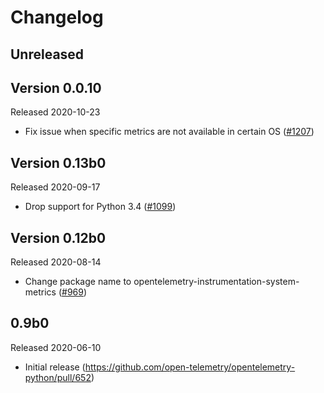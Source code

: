 # Changelog

## Unreleased

## Version 0.0.10

Released 2020-10-23

- Fix issue when specific metrics are not available in certain OS
  ([#1207](https://github.com/open-telemetry/opentelemetry-python/pull/1207))

## Version 0.13b0

Released 2020-09-17

- Drop support for Python 3.4
  ([#1099](https://github.com/open-telemetry/opentelemetry-python/pull/1099))

## Version 0.12b0

Released 2020-08-14

- Change package name to opentelemetry-instrumentation-system-metrics
  ([#969](https://github.com/open-telemetry/opentelemetry-python/pull/969))

## 0.9b0

Released 2020-06-10

- Initial release (https://github.com/open-telemetry/opentelemetry-python/pull/652)
